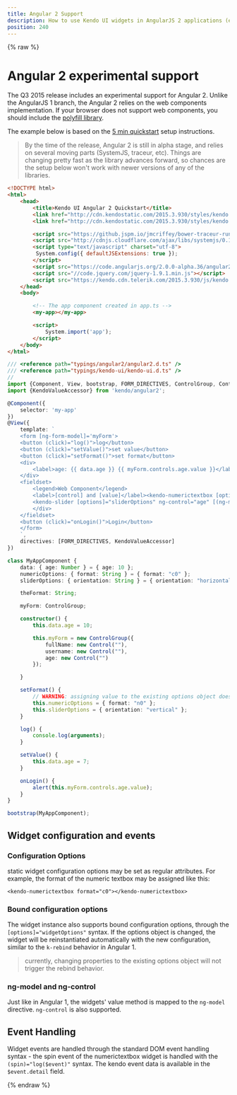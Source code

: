 ```yaml
---
title: Angular 2 Support
description: How to use Kendo UI widgets in AngularJS 2 applications (experimental)
position: 240
---
```


{% raw %}

# Angular 2 experimental support

The Q3 2015 release includes an experimental support for Angular 2. Unlike the AngularJS 1 branch, the Angular 2 relies on the web components implementation.
If your browser does not support web components, you should include the [polyfill library](http://webcomponents.org/polyfills/).

The example below is based on the [5 min quickstart](https://angular.io/docs/js/latest/quickstart.html) setup instructions.

> By the time of the release, Angular 2 is still in alpha stage, and relies on several moving parts (SystemJS, traceur, etc).
> Things are changing pretty fast as the library advances forward, so chances are the setup below won't work with newer versions of any of the libraries.

```html
<!DOCTYPE html>
<html>
    <head>
        <title>Kendo UI Angular 2 Quickstart</title>
        <link href="http://cdn.kendostatic.com/2015.3.930/styles/kendo.common.min.css" rel="stylesheet" />
        <link href="http://cdn.kendostatic.com/2015.3.930/styles/kendo.metro.min.css" rel="stylesheet" />

        <script src="https://github.jspm.io/jmcriffey/bower-traceur-runtime@0.0.91/traceur-runtime.js"></script>
        <script src="http://cdnjs.cloudflare.com/ajax/libs/systemjs/0.18.4/system.src.js"></script>
        <script type="text/javascript" charset="utf-8">
         System.config({ defaultJSExtensions: true });
        </script>
        <script src="https://code.angularjs.org/2.0.0-alpha.36/angular2.dev.js"></script>
        <script src="//code.jquery.com/jquery-1.9.1.min.js"></script>
        <script src="https://kendo.cdn.telerik.com/2015.3.930/js/kendo.all.min.js"></script>
    </head>
    <body>

        <!-- The app component created in app.ts -->
        <my-app></my-app>

        <script>
            System.import('app');
        </script>
    </body>
</html>
```
```typescript
/// <reference path="typings/angular2/angular2.d.ts" />
/// <reference path="typings/kendo-ui/kendo-ui.d.ts" />
//
import {Component, View, bootstrap, FORM_DIRECTIVES, ControlGroup, Control } from 'angular2/angular2';
import {KendoValueAccessor} from 'kendo/angular2';

@Component({
    selector: 'my-app'
})
@View({
    template: `
    <form [ng-form-model]='myForm'>
    <button (click)="log()">log</button>
    <button (click)="setValue()">set value</button>
    <button (click)="setFormat()">set format</button>
    <div>
        <label>age: {{ data.age }} {{ myForm.controls.age.value }}</label>
    </div>
    <fieldset>
        <legend>Web Component</legend>
        <label>[control] and [value]</label><kendo-numerictextbox [options]="numericOptions" ng-control="age" (spin)="log($event)" [(ng-model)]='data.age'></kendo-numerictextbox>
        <kendo-slider [options]="sliderOptions" ng-control="age" [(ng-model)]='data.age'></kendo-slider>
        </div>
    </fieldset>
    <button (click)="onLogin()">Login</button>
    </form>
    `,
    directives: [FORM_DIRECTIVES, KendoValueAccessor]
})

class MyAppComponent {
    data: { age: Number } = { age: 10 };
    numericOptions: { format: String } = { format: "c0" };
    sliderOptions: { orientation: String } = { orientation: "horizontal" };

    theFormat: String;

    myForm: ControlGroup;

    constructor() {
        this.data.age = 10;

        this.myForm = new ControlGroup({
            fullName: new Control(""),
            username: new Control(""),
            age: new Control("")
        });

    }

    setFormat() {
        // WARNING: assigning value to the existing options object does not work yet.
        this.numericOptions = { format: "n0" };
        this.sliderOptions = { orientation: "vertical" };
    }

    log() {
        console.log(arguments);
    }

    setValue() {
        this.data.age = 7;
    }

    onLogin() {
        alert(this.myForm.controls.age.value);
    }
}

bootstrap(MyAppComponent);
```

## Widget configuration and events


### Configuration Options

static widget configuration options may be set as regular attributes. For example, the format of the numeric textbox may be assigned like this:

```
<kendo-numerictextbox format="c0"></kendo-numerictextbox>
```

### Bound configuration options

The widget instance also supports bound configuration options, through the `[options]="widgetOptions"` syntax.
If the options object is changed, the widget will be reinstantiated automatically with the new configuration, similar to the `k-rebind` behavior in Angular 1.

> currently, changing properties to the existing options object will not trigger the rebind behavior.

### ng-model and ng-control

Just like in Angular 1, the widgets' value method is mapped to the `ng-model` directive. `ng-control` is also supported.

## Event Handling

Widget events are handled through the standard DOM event handling syntax - the spin event of the numerictextbox widget is handled with the `(spin)="log($event)"` syntax.
The kendo event data is available in the `$event.detail` field.

{% endraw %}
